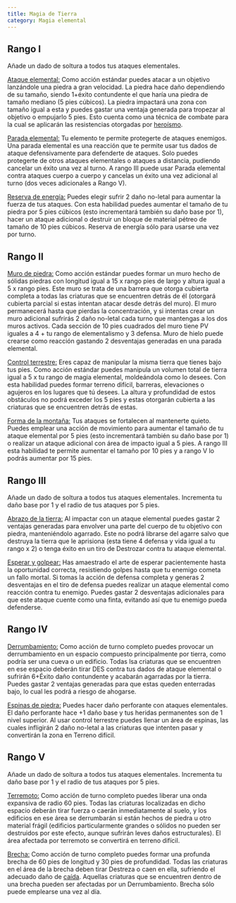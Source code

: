 ```yaml
---
title: Magia de Tierra
category: Magia elemental
---
```


## Rango I

Añade un dado de soltura a todos tus ataques elementales.

<u>Ataque elemental:</u> Como acción estándar puedes atacar a un objetivo lanzándole una piedra a gran velocidad. La piedra hace daño dependiendo de su tamaño, siendo 1+éxito contundente el que haría una piedra de tamaño mediano (5 pies cúbicos). La piedra impactará una zona con tamaño igual a esta y puedes gastar una ventaja generada para tropezar al objetivo o empujarlo 5 pies. Esto cuenta como una técnica de combate para la cual se aplicarán las resistencias otorgadas por [heroísmo](https://raldamain.com/rules/Crear%20personajes/talentos.html#hero%C3%ADsmo-fue).

<u>Parada elemental:</u> Tu elemento te permite protegerte de ataques enemigos. Una parada elemental es una reacción que te permite usar tus dados de ataque defensivamente para defenderte de ataques. Solo puedes protegerte de otros ataques elementales o ataques a distancia, pudiendo cancelar un éxito una vez al turno. A rango III puede usar Parada elemental contra ataques cuerpo a cuerpo y cancelas un éxito una vez adicional al turno (dos veces adicionales a Rango V).

<u>Reserva de energía:</u> Puedes elegir sufrir 2 daño no-letal para aumentar la fuerza de tus ataques. Con esta habilidad puedes aumentar el tamaño de tu piedra por 5 pies cúbicos (esto incrementará también su daño base por 1), hacer un ataque adicional o destruir un bloque de material pétreo de tamaño de 10 pies cúbicos. Reserva de energía sólo para usarse una vez por turno.

## Rango II

<u>Muro de piedra:</u> Como acción estándar puedes formar un muro hecho de sólidas piedras con longitud igual a 15 x rango pies de largo y altura igual a 5 x rango pies. Este muro se trata de una barrera que otorga cubierta completa a todas las criaturas que se encuentren detrás de él (otorgará cubierta parcial si estas intentan atacar desde detrás del muro). El muro permanecerá hasta que pierdas la concentración, y si intentas crear un muro adicional sufrirás 2 daño no-letal cada turno que mantengas a los dos muros activos. Cada sección de 10 pies cuadrados del muro tiene PV iguales a 4 + tu rango de elementalismo y 3 defensa. Muro de hielo puede crearse como reacción gastando 2 desventajas generadas en una parada elemental.

<u>Control terrestre:</u> Eres capaz de manipular la misma tierra que tienes bajo tus pies. Como acción estándar puedes manipula un volumen total de tierra igual a 5 x tu rango de magia elemental, moldeándola como lo desees. Con esta habilidad puedes formar terreno difícil, barreras, elevaciones o agujeros en los lugares que tú desees. La altura y profundidad de estos obstáculos no podrá exceder los 5 pies y estas otorgarán cubierta a las criaturas que se encuentren detrás de estas.

<u>Forma de la montaña:</u> Tus ataques se fortalecen al mantenerte quieto. Puedes emplear una acción de movimiento para aumentar el tamaño de tu ataque elemental por 5 pies (esto incrementará también su daño base por 1) o realizar un ataque adicional con área de impacto igual a 5 pies. A rango III esta habilidad te permite aumentar el tamaño por 10 pies y a rango V lo podrás aumentar por 15 pies.

## Rango III

Añade un dado de soltura a todos tus ataques elementales. Incrementa tu daño base por 1 y el radio de tus ataques por 5 pies.

<u>Abrazo de la tierra:</u> Al impactar con un ataque elemental puedes gastar 2 ventajas generadas para envolver una parte del cuerpo de tu objetivo con piedra, manteniéndolo agarrado. Este no podrá librarse del agarre salvo que destruya la tierra que le aprisiona (esta tiene 4 defensa y vida igual a tu rango x 2) o tenga éxito en un tiro de Destrozar contra tu ataque elemental.

<u>Esperar y golpear:</u> Has amaestrado el arte de esperar pacientemente hasta la oportunidad correcta, resistiendo golpes hasta que tu enemigo cometa un fallo mortal. Si tomas la acción de defensa completa y generas 2 desventajas en el tiro de defensa puedes realizar un ataque elemental como reacción contra tu enemigo. Puedes gastar 2 desventajas adicionales para que este ataque cuente como una finta, evitando así que tu enemigo pueda defenderse.

## Rango IV

 <u>Derrumbamiento:</u> Como acción de turno completo puedes provocar un derrumbamiento en un espacio compuesto principalmente por tierra, como podría ser una cueva o un edificio. Todas lsa criaturas que se encuentren en ese espacio deberán tirar DES contra tus dados de ataque elemental o sufrirán 6+Éxito daño contundente y acabarán agarradas por la tierra. Puedes gastar 2 ventajas generadas para que estas queden enterradas bajo, lo cual les podrá a riesgo de ahogarse.

<u>Espinas de piedra:</u> Puedes hacer daño perforante con ataques elementales. El daño perforante hace +1 daño base y tus heridas permanentes son de 1 nivel superior. Al usar control terrestre puedes llenar un área de espinas, las cuales infligirán 2 daño no-letal a las criaturas que intenten pasar y convertirán la zona en Terreno difícil.

## Rango V

Añade un dado de soltura a todos tus ataques elementales. Incrementa tu daño base por 1 y el radio de tus ataques por 5 pies.

<u>Terremoto:</u> Como acción de turno completo puedes liberar una onda expansiva de radio 60 pies. Todas las criaturas localizadas en dicho espacio deberán tirar fuerza o caerán inmediatamente al suelo, y los edificios en ese área se derrumbarán si están hechos de piedra u otro material frágil (edificios particularmente grandes o sólidos no pueden ser destruidos por este efecto, aunque sufrirán leves daños estructurales). El área afectada por terremoto se convertirá en terreno difícil.

<u>Brecha:</u> Como acción de turno completo puedes formar una profunda brecha de 60 pies de longitud y 30 pies de profundidad. Todas las criaturas en el área de la brecha deben tirar Destreza o caen en ella, sufriendo el adecuado daño de [caída](https://raldamain.com/rules/Reglas%20principales/reglas%20de%20combate.html#ca%C3%ADdas). Aquellas criaturas que se encuentren dentro de una brecha pueden ser afectadas por un Derrumbamiento. Brecha sólo puede emplearse una vez al día.


